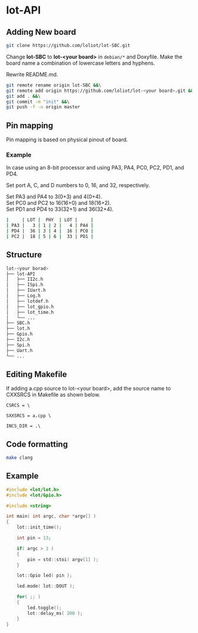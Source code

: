 # lot-API

## Adding New board

```bash
git clone https://github.com/loliot/lot-SBC.git
```

Change **lot-SBC** to **lot-\<your board\>** in `debian/*` and Doxyfile.
Make the board name a combination of lowercase letters and hyphens.

Rewrite README.md.

```bash
git remote rename origin lot-SBC &&\
git remote add origin https://github.com/loliot/lot-<your board>.git &&\
git add . &&\
git commit -m "init" &&\
git push -f -u origin master
```

## Pin mapping

Pin mapping is based on physical pinout of board.

### Example

In case using an 8-bit processor and using PA3, PA4, PC0, PC2, PD1, and PD4.

Set port A, C, and D numbers to 0, 16, and 32, respectively.

Set PA3 and PA4 to 3(0+3) and 4(0+4).  
Set PC0 and PC2 to 16(16+0) and 18(16+2).  
Set PD1 and PD4 to 33(32+1) and 36(32+4).

```bash
|     | LOT |  PHY  | LOT |     |
| PA3 |   3 | 1 | 2 |   4 | PA4 |
| PD4 |  36 | 3 | 4 |  16 | PC0 |
| PC2 |  18 | 5 | 6 |  33 | PD1 |
```

## Structure

```bash
lot-<your borad>
├── lot-API
│   ├── II2c.h
│   ├── ISpi.h
│   ├── IUart.h
│   ├── Log.h
│   ├── lotdef.h
│   ├── lot_gpio.h
│   ├── lot_time.h
│   └── ...
├── SBC.h
├── lot.h
├── Gpio.h
├── I2c.h
├── Spi.h
├── Uart.h
└── ...
```

## Editing Makefile

If adding a.cpp source to lot-\<your board\>, add the source name to CXXSRCS in Makefile as shown below.

```make
CSRCS = \

SXXSRCS = a.cpp \

INCS_DIR = .\

```

## Code formatting

```bash
make clang
```

## Example

```c
#include <lot/lot.h>
#include <lot/Gpio.h>

#include <string>

int main( int argc, char *argv[] )
{
    lot::init_time();

    int pin = 13;

    if( argc > 1 )
    {
        pin = std::stoi( argv[1] );
    }

    lot::Gpio led( pin );

    led.mode( lot::DOUT );

    for( ;; )
    {
        led.toggle();
        lot::delay_ms( 200 );
    }
}
```
